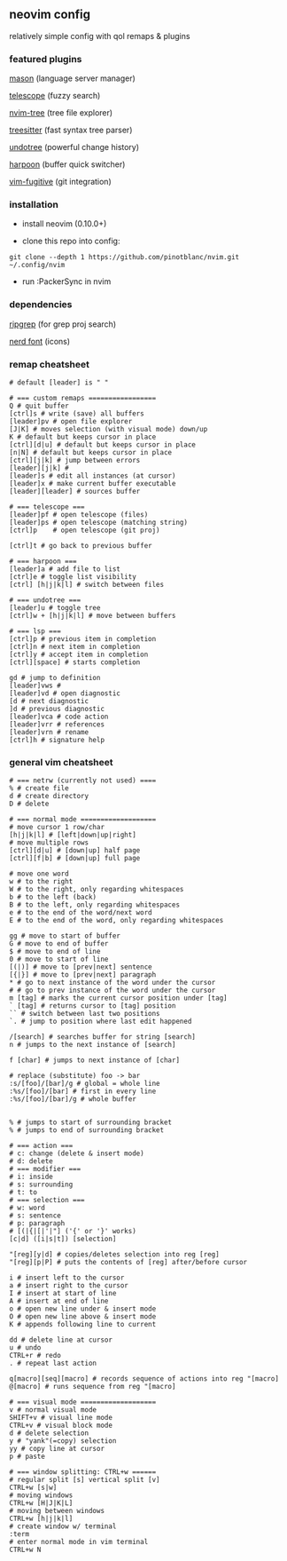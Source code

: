 ## neovim config

relatively simple config with qol remaps & plugins


### featured plugins

[mason](https://github.com/williamboman/mason.nvim) (language server manager)

[telescope](https://github.com/nvim-telescope/telescope.nvim) (fuzzy search)

[nvim-tree](https://github.com/nvim-tree/nvim-tree.lua?tab=readme-ov-file) (tree file explorer)

[treesitter](https://github.com/nvim-treesitter/nvim-treesitter) (fast syntax tree parser)

[undotree](https://github.com/mbbill/undotree) (powerful change history)

[harpoon](https://github.com/ThePrimeagen/harpoon) (buffer quick switcher)

[vim-fugitive](https://github.com/tpope/vim-fugitive) (git integration)


### installation

- install neovim (0.10.0+)

- clone this repo into config:

```shell
git clone --depth 1 https://github.com/pinotblanc/nvim.git ~/.config/nvim
```

- run :PackerSync in nvim


### dependencies

[ripgrep](https://github.com/BurntSushi/ripgrep) (for grep proj search)

[nerd font](https://www.nerdfonts.com/font-downloads) (icons)


### remap cheatsheet

```shell
# default [leader] is " "

# === custom remaps =================
Q # quit buffer
[ctrl]s # write (save) all buffers
[leader]pv # open file explorer
[J|K] # moves selection (with visual mode) down/up
K # default but keeps cursor in place
[ctrl][d|u] # default but keeps cursor in place
[n|N] # default but keeps cursor in place
[ctrl][j|k] # jump between errors
[leader][j|k] #
[leader]s # edit all instances (at cursor)
[leader]x # make current buffer executable 
[leader][leader] # sources buffer

# === telescope ===
[leader]pf # open telescope (files)
[leader]ps # open telescope (matching string)
[ctrl]p    # open telescope (git proj)

[ctrl]t # go back to previous buffer

# === harpoon ===
[leader]a # add file to list
[ctrl]e # toggle list visibility 
[ctrl] [h|j|k|l] # switch between files

# === undotree ===
[leader]u # toggle tree
[ctrl]w + [h|j|k|l] # move between buffers

# === lsp ===
[ctrl]p # previous item in completion 
[ctrl]n # next item in completion
[ctrl]y # accept item in completion
[ctrl][space] # starts completion

gd # jump to definition
[leader]vws #
[leader]vd # open diagnostic
[d # next diagnostic
]d # previous diagnostic
[leader]vca # code action
[leader]vrr # references
[leader]vrn # rename
[ctrl]h # signature help
```

### general vim cheatsheet

```shell
# === netrw (currently not used) ====
% # create file
d # create directory
D # delete

# === normal mode ===================
# move cursor 1 row/char
[h|j|k|l] # [left|down|up|right]
# move multiple rows
[ctrl][d|u] # [down|up] half page
[ctrl][f|b] # [down|up] full page

# move one word
w # to the right
W # to the right, only regarding whitespaces
b # to the left (back)
B # to the left, only regarding whitespaces
e # to the end of the word/next word
E # to the end of the word, only regarding whitespaces

gg # move to start of buffer
G # move to end of buffer
$ # move to end of line
0 # move to start of line
[(|)] # move to [prev|next] sentence
[{|}] # move to [prev|next] paragraph
* # go to next instance of the word under the cursor
# # go to prev instance of the word under the cursor
m [tag] # marks the current cursor position under [tag]
` [tag] # returns cursor to [tag] position
`` # switch between last two positions
`. # jump to position where last edit happened

/[search] # searches buffer for string [search]
n # jumps to the next instance of [search]

f [char] # jumps to next instance of [char]

# replace (substitute) foo -> bar
:s/[foo]/[bar]/g # global = whole line
:%s/[foo]/[bar] # first in every line
:%s/[foo]/[bar]/g # whole buffer


% # jumps to start of surrounding bracket
% # jumps to end of surrounding bracket

# === action ===
# c: change (delete & insert mode)
# d: delete
# === modifier ===
# i: inside
# s: surrounding
# t: to
# === selection ===
# w: word
# s: sentence
# p: paragraph
# [(|{|[|'|"] ('{' or '}' works)
[c|d] ([i|s|t]) [selection]

"[reg][y|d] # copies/deletes selection into reg [reg]
"[reg][p|P] # puts the contents of [reg] after/before cursor

i # insert left to the cursor
a # insert right to the cursor
I # insert at start of line
A # insert at end of line
o # open new line under & insert mode
O # open new line above & insert mode
K # appends following line to current

dd # delete line at cursor
u # undo
CTRL+r # redo
. # repeat last action

q[macro][seq][macro] # records sequence of actions into reg "[macro]
@[macro] # runs sequence from reg "[macro]

# === visual mode ===================
v # normal visual mode
SHIFT+v # visual line mode
CTRL+v # visual block mode
d # delete selection
y # "yank"(=copy) selection
yy # copy line at cursor
p # paste

# === window splitting: CTRL+w ======
# regular split [s] vertical split [v]
CTRL+w [s|w]
# moving windows
CTRL+w [H|J|K|L]
# moving between windows
CTRL+w [h|j|k|l]
# create window w/ terminal
:term
# enter normal mode in vim terminal
CTRL+w N
```
